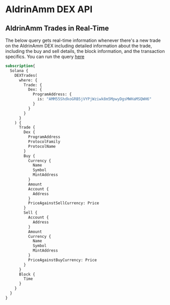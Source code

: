 # AldrinAmm DEX API

## AldrinAmm Trades in Real-Time

The below query gets real-time information whenever there's a new trade on the AldrinAmm DEX including detailed information about the trade, including the buy and sell details, the block information, and the transaction specifics.
You can run the query [here](https://ide.bitquery.io/Real-time-trades-on-AldrinAmm-DEX-on-Solana_3)

```graphql
subscription{
  Solana {
    DEXTrades(
      where: {
        Trade: {
          Dex: {
            ProgramAddress: {
              is: "AMM55ShdkoGRB5jVYPjWziwk8m5MpwyDgsMWHaMSQWH6"
            }
          }
        }
      }
    ) {
      Trade {
        Dex {
          ProgramAddress
          ProtocolFamily
          ProtocolName
        }
        Buy {
          Currency {
            Name
            Symbol
            MintAddress
          }
          Amount
          Account {
            Address
          }
          PriceAgainstSellCurrency: Price
        }
        Sell {
          Account {
            Address
          }
          Amount
          Currency {
            Name
            Symbol
            MintAddress
          }
          PriceAgainstBuyCurrency: Price
        }
      }
      Block {
        Time
      }
    }
  }
}

```

